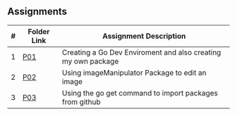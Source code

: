 ##  Assignments

|   #   | Folder Link | Assignment Description |
| :---: | ----------- | ---------------------- |
|   1   | [P01](https://github.com/Jarette/4143_PLC/tree/main/Assignments/P01)| Creating a Go Dev Enviroment and also creating my own package|
|   2   | [P02](https://github.com/Jarette/4143_PLC/tree/main/Assignments/P02)| Using imageManipulator Package to edit an image|
|   3   | [P03](https://github.com/Jarette/4143_PLC/tree/main/Assignments/P03)| Using the go get command to import packages from github|

